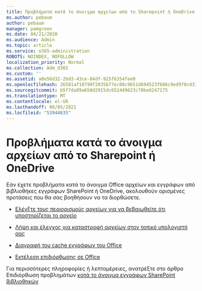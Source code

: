 ```yaml
---
title: Προβλήματα κατά το άνοιγμα αρχείων από το Sharepoint ή OneDrive
ms.author: pebaum
author: pebaum
manager: pamgreen
ms.date: 04/21/2020
ms.audience: Admin
ms.topic: article
ms.service: o365-administration
ROBOTS: NOINDEX, NOFOLLOW
localization_priority: Normal
ms.collection: Adm_O365
ms.custom: ''
ms.assetid: a8e56d32-2bd3-43ce-84df-925f6354fee0
ms.openlocfilehash: 26581af10790f2835b77ec08c9651d694523f686c9ed9f0cd3330b631cde4dc9
ms.sourcegitcommit: b5f7da89a650d2915dc652449623c78be6247175
ms.translationtype: MT
ms.contentlocale: el-GR
ms.lasthandoff: 08/05/2021
ms.locfileid: "53944635"
---
```

# <a name="problems-opening-files-from-sharepoint-or-onedrive"></a>Προβλήματα κατά το άνοιγμα αρχείων από το Sharepoint ή OneDrive 


Εάν έχετε προβλήματα κατά το άνοιγμα Office αρχείων και εγγράφων από βιβλιοθήκες εγγράφων SharePoint ή OneDrive, ακολουθούν ορισμένες προτάσεις που θα σας βοηθήσουν να τα διορθώσετε.

- [Ελέγξτε τους περιορισμούς αρχείων για να βεβαιωθείτε ότι υποστηρίζεται το αρχείο](https://support.office.com/article/Invalid-file-names-and-file-types-in-OneDrive-OneDrive-for-Business-and-SharePoint-64883a5d-228e-48f5-b3d2-eb39e07630fa)

- [Λήψη και έλεγχος για καταστροφή αρχείων στον τοπικό υπολογιστή σας](https://support.office.com/article/How-to-recover-missing-deleted-or-corrupted-items-in-SharePoint-Online-and-OneDrive-for-Business-3d748edf-c072-46c9-81a4-4989056ebc87[])

- [Διαγραφή του cache εγγράφων του Office](https://support.office.com/article/Delete-your-Office-Document-Cache-b1d3765e-d71b-4bb8-99ca-acd22c42995d)

- [Εκτέλεση επιδιόρθωσης σε Office](https://support.office.com/Article/Repair-an-Office-application-7821d4b6-7c1d-4205-aa0e-a6b40c5bb88b)

Για περισσότερες πληροφορίες ή λεπτομέρειες, ανατρέξτε στο άρθρο Επιδιόρθωση προβλημάτων [κατά το άνοιγμα εγγράφων SharePoint βιβλιοθηκών](https://support.office.com/article/Fix-problems-opening-documents-in-SharePoint-libraries-31329FA1-4AD0-47FC-95D8-BB0C5B12A536)

